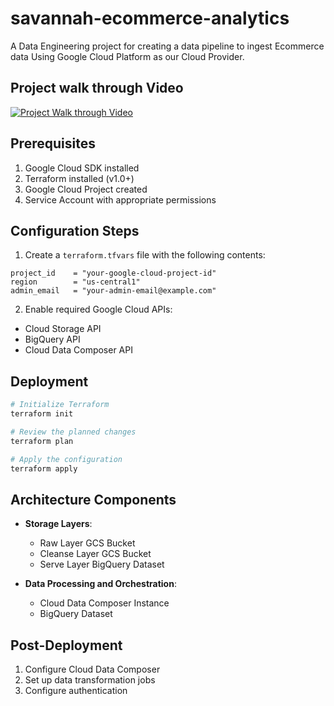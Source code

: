 # savannah-ecommerce-analytics
A Data Engineering project for creating a data pipeline to ingest Ecommerce data Using Google Cloud Platform as our Cloud Provider.

## Project walk through Video
[![Project Walk through Video](https://img.youtube.com/vi/-OURBKTr34I/maxresdefault.jpg)](https://youtu.be/-OURBKTr34I)


## Prerequisites

1. Google Cloud SDK installed
2. Terraform installed (v1.0+)
3. Google Cloud Project created
4. Service Account with appropriate permissions

## Configuration Steps

1. Create a `terraform.tfvars` file with the following contents:

```hcl
project_id    = "your-google-cloud-project-id"
region        = "us-central1"
admin_email   = "your-admin-email@example.com"
```

2. Enable required Google Cloud APIs:
- Cloud Storage API
- BigQuery API
- Cloud Data Composer API

## Deployment

```bash
# Initialize Terraform
terraform init

# Review the planned changes
terraform plan

# Apply the configuration
terraform apply
```

## Architecture Components

- **Storage Layers**:
  - Raw Layer GCS Bucket
  - Cleanse Layer GCS Bucket
  - Serve Layer BigQuery Dataset

- **Data Processing and Orchestration**:
  - Cloud Data Composer Instance
  - BigQuery Dataset


## Post-Deployment

1. Configure Cloud Data Composer
2. Set up data transformation jobs
3. Configure authentication
